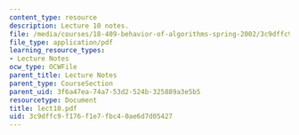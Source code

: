```yaml
---
content_type: resource
description: Lecture 10 notes.
file: /media/courses/18-409-behavior-of-algorithms-spring-2002/3c9dffc9f176f1e7fbc40ae6d7d05427_lect10.pdf
file_type: application/pdf
learning_resource_types:
- Lecture Notes
ocw_type: OCWFile
parent_title: Lecture Notes
parent_type: CourseSection
parent_uid: 3f6a47ea-74a7-53d2-524b-325889a3e5b5
resourcetype: Document
title: lect10.pdf
uid: 3c9dffc9-f176-f1e7-fbc4-0ae6d7d05427
---
```

